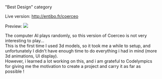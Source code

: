 "Best Design" category

Live version: http://entibo.fr/coerceo  

Preview: ![](http://i.imgur.com/2rBW6Fy.png)

The computer AI plays randomly, so this version of Coerceo is not very interesting to play...  
This is the first time I used 3d models, so it took me a while to setup, and unfortunately I didn't have enough time to do everything i had in mind (more 3d animations, UI display).  
However, i learned a lot working on this, and i am grateful to Codelympics for giving me the motivation to create a project and carry it as far as possible !
